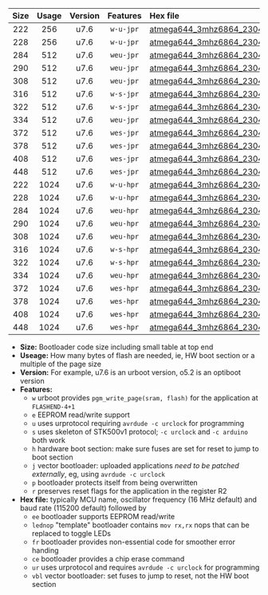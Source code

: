 |Size|Usage|Version|Features|Hex file|
|:-:|:-:|:-:|:-:|:--|
|222|256|u7.6|`w-u-jpr`|[atmega644_3mhz6864_230400bps_ur_vbl.hex](https://raw.githubusercontent.com/stefanrueger/urboot/main/atmega644_3mhz6864_230400bps_ur_vbl.hex)|
|228|256|u7.6|`w-u-jpr`|[atmega644_3mhz6864_230400bps_lednop_ur_vbl.hex](https://raw.githubusercontent.com/stefanrueger/urboot/main/atmega644_3mhz6864_230400bps_lednop_ur_vbl.hex)|
|284|512|u7.6|`weu-jpr`|[atmega644_3mhz6864_230400bps_ee_ur_vbl.hex](https://raw.githubusercontent.com/stefanrueger/urboot/main/atmega644_3mhz6864_230400bps_ee_ur_vbl.hex)|
|290|512|u7.6|`weu-jpr`|[atmega644_3mhz6864_230400bps_ee_lednop_ur_vbl.hex](https://raw.githubusercontent.com/stefanrueger/urboot/main/atmega644_3mhz6864_230400bps_ee_lednop_ur_vbl.hex)|
|308|512|u7.6|`weu-jpr`|[atmega644_3mhz6864_230400bps_ee_lednop_fr_ur_vbl.hex](https://raw.githubusercontent.com/stefanrueger/urboot/main/atmega644_3mhz6864_230400bps_ee_lednop_fr_ur_vbl.hex)|
|316|512|u7.6|`w-s-jpr`|[atmega644_3mhz6864_230400bps_vbl.hex](https://raw.githubusercontent.com/stefanrueger/urboot/main/atmega644_3mhz6864_230400bps_vbl.hex)|
|322|512|u7.6|`w-s-jpr`|[atmega644_3mhz6864_230400bps_lednop_vbl.hex](https://raw.githubusercontent.com/stefanrueger/urboot/main/atmega644_3mhz6864_230400bps_lednop_vbl.hex)|
|334|512|u7.6|`weu-jpr`|[atmega644_3mhz6864_230400bps_ee_lednop_fr_ce_ur_vbl.hex](https://raw.githubusercontent.com/stefanrueger/urboot/main/atmega644_3mhz6864_230400bps_ee_lednop_fr_ce_ur_vbl.hex)|
|372|512|u7.6|`wes-jpr`|[atmega644_3mhz6864_230400bps_ee_vbl.hex](https://raw.githubusercontent.com/stefanrueger/urboot/main/atmega644_3mhz6864_230400bps_ee_vbl.hex)|
|378|512|u7.6|`wes-jpr`|[atmega644_3mhz6864_230400bps_ee_lednop_vbl.hex](https://raw.githubusercontent.com/stefanrueger/urboot/main/atmega644_3mhz6864_230400bps_ee_lednop_vbl.hex)|
|408|512|u7.6|`wes-jpr`|[atmega644_3mhz6864_230400bps_ee_lednop_fr_vbl.hex](https://raw.githubusercontent.com/stefanrueger/urboot/main/atmega644_3mhz6864_230400bps_ee_lednop_fr_vbl.hex)|
|448|512|u7.6|`wes-jpr`|[atmega644_3mhz6864_230400bps_ee_lednop_fr_ce_vbl.hex](https://raw.githubusercontent.com/stefanrueger/urboot/main/atmega644_3mhz6864_230400bps_ee_lednop_fr_ce_vbl.hex)|
|222|1024|u7.6|`w-u-hpr`|[atmega644_3mhz6864_230400bps_ur.hex](https://raw.githubusercontent.com/stefanrueger/urboot/main/atmega644_3mhz6864_230400bps_ur.hex)|
|228|1024|u7.6|`w-u-hpr`|[atmega644_3mhz6864_230400bps_lednop_ur.hex](https://raw.githubusercontent.com/stefanrueger/urboot/main/atmega644_3mhz6864_230400bps_lednop_ur.hex)|
|284|1024|u7.6|`weu-hpr`|[atmega644_3mhz6864_230400bps_ee_ur.hex](https://raw.githubusercontent.com/stefanrueger/urboot/main/atmega644_3mhz6864_230400bps_ee_ur.hex)|
|290|1024|u7.6|`weu-hpr`|[atmega644_3mhz6864_230400bps_ee_lednop_ur.hex](https://raw.githubusercontent.com/stefanrueger/urboot/main/atmega644_3mhz6864_230400bps_ee_lednop_ur.hex)|
|308|1024|u7.6|`weu-hpr`|[atmega644_3mhz6864_230400bps_ee_lednop_fr_ur.hex](https://raw.githubusercontent.com/stefanrueger/urboot/main/atmega644_3mhz6864_230400bps_ee_lednop_fr_ur.hex)|
|316|1024|u7.6|`w-s-hpr`|[atmega644_3mhz6864_230400bps.hex](https://raw.githubusercontent.com/stefanrueger/urboot/main/atmega644_3mhz6864_230400bps.hex)|
|322|1024|u7.6|`w-s-hpr`|[atmega644_3mhz6864_230400bps_lednop.hex](https://raw.githubusercontent.com/stefanrueger/urboot/main/atmega644_3mhz6864_230400bps_lednop.hex)|
|334|1024|u7.6|`weu-hpr`|[atmega644_3mhz6864_230400bps_ee_lednop_fr_ce_ur.hex](https://raw.githubusercontent.com/stefanrueger/urboot/main/atmega644_3mhz6864_230400bps_ee_lednop_fr_ce_ur.hex)|
|372|1024|u7.6|`wes-hpr`|[atmega644_3mhz6864_230400bps_ee.hex](https://raw.githubusercontent.com/stefanrueger/urboot/main/atmega644_3mhz6864_230400bps_ee.hex)|
|378|1024|u7.6|`wes-hpr`|[atmega644_3mhz6864_230400bps_ee_lednop.hex](https://raw.githubusercontent.com/stefanrueger/urboot/main/atmega644_3mhz6864_230400bps_ee_lednop.hex)|
|408|1024|u7.6|`wes-hpr`|[atmega644_3mhz6864_230400bps_ee_lednop_fr.hex](https://raw.githubusercontent.com/stefanrueger/urboot/main/atmega644_3mhz6864_230400bps_ee_lednop_fr.hex)|
|448|1024|u7.6|`wes-hpr`|[atmega644_3mhz6864_230400bps_ee_lednop_fr_ce.hex](https://raw.githubusercontent.com/stefanrueger/urboot/main/atmega644_3mhz6864_230400bps_ee_lednop_fr_ce.hex)|

- **Size:** Bootloader code size including small table at top end
- **Useage:** How many bytes of flash are needed, ie, HW boot section or a multiple of the page size
- **Version:** For example, u7.6 is an urboot version, o5.2 is an optiboot version
- **Features:**
  + `w` urboot provides `pgm_write_page(sram, flash)` for the application at `FLASHEND-4+1`
  + `e` EEPROM read/write support
  + `u` uses urprotocol requiring `avrdude -c urclock` for programming
  + `s` uses skeleton of STK500v1 protocol; `-c urclock` and `-c arduino` both work
  + `h` hardware boot section: make sure fuses are set for reset to jump to boot section
  + `j` vector bootloader: uploaded applications *need to be patched externally*, eg, using `avrdude -c urclock`
  + `p` bootloader protects itself from being overwritten
  + `r` preserves reset flags for the application in the register R2
- **Hex file:** typically MCU name, oscillator frequency (16 MHz default) and baud rate (115200 default) followed by
  + `ee` bootloader supports EEPROM read/write
  + `lednop` "template" bootloader contains `mov rx,rx` nops that can be replaced to toggle LEDs
  + `fr` bootloader provides non-essential code for smoother error handing
  + `ce` bootloader provides a chip erase command
  + `ur` uses urprotocol and requires `avrdude -c urclock` for programming
  + `vbl` vector bootloader: set fuses to jump to reset, not the HW boot section
